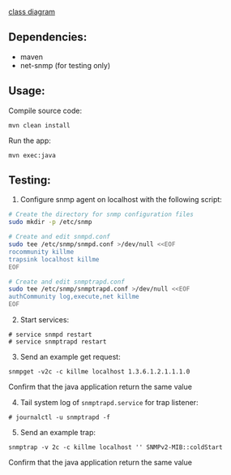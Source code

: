 [class diagram](https://drive.google.com/file/d/18bs7_Xo0Qfw2SHyhk0s_6W5daaPKrk3D/view?usp=sharing) 

## Dependencies:
- maven
- net-snmp (for testing only)

## Usage:
Compile source code:

```
mvn clean install
```

Run the app:

```
mvn exec:java
```

## Testing:
1. Configure snmp agent on localhost with the following script:

```bash
# Create the directory for snmp configuration files
sudo mkdir -p /etc/snmp

# Create and edit snmpd.conf
sudo tee /etc/snmp/snmpd.conf >/dev/null <<EOF
rocommunity killme
trapsink localhost killme
EOF

# Create and edit snmptrapd.conf
sudo tee /etc/snmp/snmptrapd.conf >/dev/null <<EOF
authCommunity log,execute,net killme
EOF
```

2. Start services:

```
# service snmpd restart
# service snmptrapd restart
```

3. Send an example get request:

```
snmpget -v2c -c killme localhost 1.3.6.1.2.1.1.1.0
```

Confirm that the java application return the same value

4. Tail system log of `snmptrapd.service` for trap listener:

```
# journalctl -u snmptrapd -f
```

5. Send an example trap:

```
snmptrap -v 2c -c killme localhost '' SNMPv2-MIB::coldStart
```

Confirm that the java application return the same value
